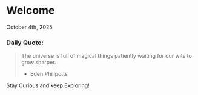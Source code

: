# Welcome

October 4th, 2025

### Daily Quote:
> The universe is full of magical things patiently waiting for our wits to grow sharper.
> 	- Eden Phillpotts

Stay Curious and keep Exploring!
